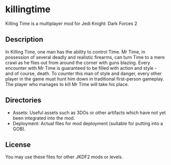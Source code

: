 # killingtime
Killing Time is a multiplayer mod for Jedi Knight: Dark Forces 2

## Description
In Killing Time, one man has the ability to control Time. Mr Time, in possession of several deadly and realistic firearms, can turn Time to a mere crawl as he flies out from around the corner with guns blazing. Every encounter with Mr Time is guaranteed to be filled with action and style - and of course, death. To counter this man of style and danger, every other player in the game must hunt him down in traditional first-person gameplay. The player who manages to kill Mr Time will take his place.

## Directories
- Assets: Useful assets such as 3DOs or other artifacts which have not yet been integrated into the mod.
- Deployment: Actual files for mod deployment (suitable for putting into a GOB).

## License
You may use these files for other JKDF2 mods or levels.